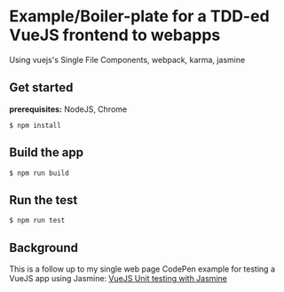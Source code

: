 # Example/Boiler-plate for a TDD-ed VueJS frontend to webapps

Using vuejs's Single File Components, webpack, karma, jasmine

## Get started

**prerequisites:** NodeJS, Chrome

```
$ npm install
```

## Build the app

```
$ npm run build
```

## Run the test

```
$ npm run test
```

## Background

This is a follow up to my single web page CodePen example for testing a VueJS app using Jasmine: 
[VueJS Unit testing with Jasmine](https://codepen.io/rija/pen/yLyJYEq)
